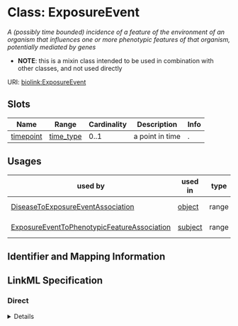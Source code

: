 # Class: ExposureEvent
_A (possibly time bounded) incidence of a feature of the environment of an organism that influences one or more phenotypic features of that organism, potentially mediated by genes_




* __NOTE__: this is a mixin class intended to be used in combination with other classes, and not used directly


URI: [biolink:ExposureEvent](https://w3id.org/biolink/vocab/ExposureEvent)



<!-- no inheritance hierarchy -->



## Slots

| Name | Range | Cardinality | Description  | Info |
| ---  | --- | --- | --- | --- |
| [timepoint](timepoint.md) | [time_type](time_type.md) | 0..1 | a point in time  | . |


## Usages


| used by | used in | type | used |
| ---  | --- | --- | --- |
| [DiseaseToExposureEventAssociation](DiseaseToExposureEventAssociation.md) | [object](object.md) | range | exposure event |
| [ExposureEventToPhenotypicFeatureAssociation](ExposureEventToPhenotypicFeatureAssociation.md) | [subject](subject.md) | range | exposure event |



## Identifier and Mapping Information









## LinkML Specification

<!-- TODO: investigate https://stackoverflow.com/questions/37606292/how-to-create-tabbed-code-blocks-in-mkdocs-or-sphinx -->

### Direct

<details>
```yaml
name: exposure event
aliases:
- exposure
- experimental condition
exact_mappings:
- XCO:0000000
description: A (possibly time bounded) incidence of a feature of the environment of
  an organism that influences one or more phenotypic features of that organism, potentially
  mediated by genes
in_subset:
- model_organism_database
from_schema: https://w3id.org/biolink/biolink-model
mixin: true
slots:
- timepoint

```
</details>

### Induced

<details>
```yaml
name: exposure event
aliases:
- exposure
- experimental condition
exact_mappings:
- XCO:0000000
description: A (possibly time bounded) incidence of a feature of the environment of
  an organism that influences one or more phenotypic features of that organism, potentially
  mediated by genes
in_subset:
- model_organism_database
from_schema: https://w3id.org/biolink/biolink-model
mixin: true
attributes:
  timepoint:
    name: timepoint
    aliases:
    - duration
    description: a point in time
    from_schema: https://w3id.org/biolink/biolink-model
    is_a: node property
    domain: named thing
    alias: timepoint
    owner: exposure event
    range: time type

```
</details>